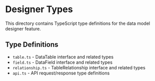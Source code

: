 # Designer Types

This directory contains TypeScript type definitions for the data model designer feature.

## Type Definitions

- `table.ts` - DataTable interface and related types
- `field.ts` - DataField interface and related types
- `relationship.ts` - TableRelationship interface and related types
- `api.ts` - API request/response type definitions
